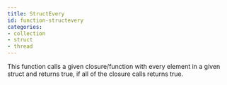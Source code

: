 ```yaml
---
title: StructEvery
id: function-structevery
categories:
- collection
- struct
- thread
---
```


This function calls a given closure/function with every element in a given struct and returns true, if all of the closure calls returns true.
